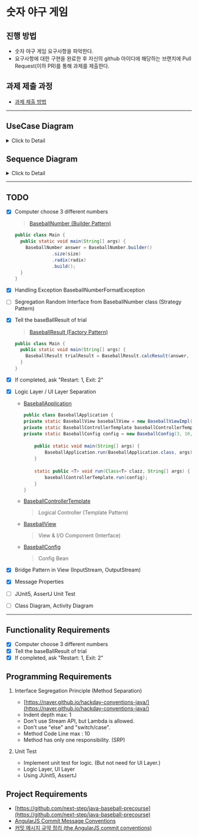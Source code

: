 # 숫자 야구 게임
## 진행 방법
* 숫자 야구 게임 요구사항을 파악한다.
* 요구사항에 대한 구현을 완료한 후 자신의 github 아이디에 해당하는 브랜치에 Pull Request(이하 PR)를 통해 과제를 제출한다.

## 과제 제출 과정
* [과제 제출 방법](https://github.com/next-step/nextstep-docs/tree/master/precourse)

---
## UseCase Diagram
<details>
  <summary>Click to Detail</summary>
  <p>

![UseCase Diagram](./docs/UseCaseDiagram.png)
  </p>
</details>

## Sequence Diagram
<details>
  <summary>Click to Detail</summary>
  <p>

![Sequence Diagram](./docs/SequenceDiagram.png)
  </p>
</details>


---
## TODO
- [X] Computer choose 3 different numbers <br/>
  > [BaseballNumber (Builder Pattern)](./src/main/java/baseball/model/BaseballNumber.java)
  ```java
  public class Main {
    public static void main(String[] args) {
      BaseballNumber answer = BaseballNumber.builder()
                .size(size)
                .radix(radix)
                .build();
    }
  }
  ```
- [X] Handling Exception BaseballNumberFormatException  
- [ ] Segregation Random Interface from BaseballNumber class (Strategy Pattern)

- [X] Tell the baseBallResult of trial
  > [BaseballResult (Factory Pattern)](./src/main/java/baseball/model/BaseballResult.java)
  ```java
  public class Main {
    public static void main(String[] args) {
      BaseballResult trialResult = BaseballResult.calcResult(answer, trialBaseballNumber);
    }
  }
  ```
- [X] If completed, ask "Restart: 1, Exit: 2"
- [X] Logic Layer / UI Layer Separation
  - [BaseballApplication](./src/main/java/baseball/BaseballApplication.java)
    ```java
    public class BaseballApplication {
    private static BaseballView baseballView = new BaseballViewImpl();
    private static BaseballControllerTemplate baseballControllerTemplate = new BaseballController(baseballView);
    private static BaseballConfig config = new BaseballConfig(3, 10, 0);    // size, radix, tryCount
    
        public static void main(String[] args) {
            BaseballApplication.run(BaseballApplication.class, args);
        }
    
        static public <T> void run(Class<T> clazz, String[] args) {
            baseballControllerTemplate.run(config);
        }
    }
    ```
  - [BaseballControllerTemplate](./src/main/java/baseball/controller/BaseballControllerTemplate.java)
    > Logical Controller (Template Pattern)
  - [BaseballView](./src/main/java/baseball/view/BaseballView.java)
    > View & I/O Component (Interface)
  - [BaseballConfig](./src/main/java/baseball/config/BaseballConfig.java)
    > Config Bean
- [X] Bridge Pattern in View (InputStream, OutputStream)
- [X] Message Properties  
- [ ] JUnit5, AssertJ Unit Test
- [ ] Class Diagram, Activity Diagram

---
## Functionality Requirements
- [X] Computer choose 3 different numbers
- [X] Tell the baseBallResult of trial
- [X] If completed, ask "Restart: 1, Exit: 2"

## Programming Requirements
1. Interface Segregation Principle (Method Separation)
    - [https://naver.github.io/hackday-conventions-java/](https://naver.github.io/hackday-conventions-java/)
    - Indent depth max: 1
    - Don't use Stream API, but Lambda is allowed.
    - Don't use "else" and "switch/case".
    - Method Code Line max : 10
    - Method has only one responsibility. (SRP)

2. Unit Test
    - Implement unit test for logic. (But not need for UI Layer.)
    - Logic Layer, UI Layer
    - Using JUnit5, AssertJ

## Project Requirements
- [https://github.com/next-step/java-baseball-precourse](https://github.com/next-step/java-baseball-precourse)
- [AngularJS Commit Message Conventions](https://gist.github.com/stephenparish/9941e89d80e2bc58a153)
- [커밋 메시지 규약 정리 (the AngularJS commit conventions)](https://velog.io/@outstandingboy/Git-%EC%BB%A4%EB%B0%8B-%EB%A9%94%EC%8B%9C%EC%A7%80-%EA%B7%9C%EC%95%BD-%EC%A0%95%EB%A6%AC-the-AngularJS-commit-conventions)

